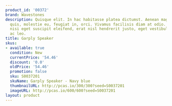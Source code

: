 ```yaml
---
product_id: '00372'
brand: Wavestones
description: Quisque elit. In hac habitasse platea dictumst. Aenean magna nisl, mollis
  quis, molestie eu, feugiat in, orci. Vivamus facilisis diam at odio. Integer semper,
  nisi eget suscipit eleifend, erat nisl hendrerit justo, eget vestibulum lorem justo
  ac leo.
title: Garply Speaker
skus:
- available: true
  condition: New
  currentPrice: '54.46'
  discount: '0.0'
  oldPrice: '54.46'
  promotion: false
  sku: S0037201
  skuName: Garply Speaker - Navy blue
  thumbnailURL: http://pcas.io/300/300?seed=S0037201
  imageURL: http://pcas.io/600/600?seed=S0037201
layout: product
---
```

